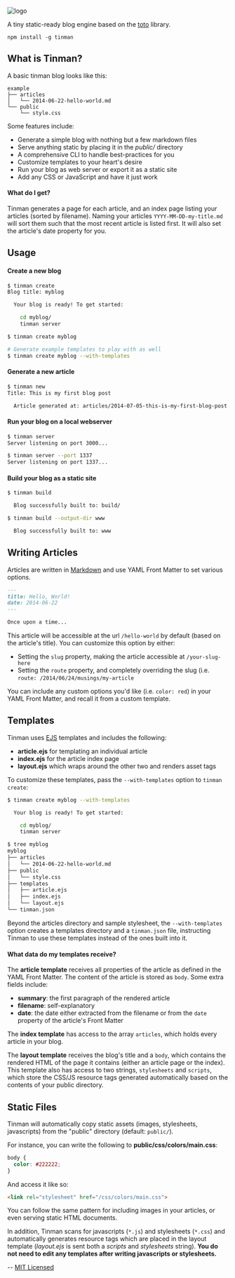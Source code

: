![logo](https://i.cloudup.com/ovFVGvqIQI.png)

A tiny static-ready blog engine based on the
[toto](http://github.com/cloudhead/toto) library.

```
npm install -g tinman
```

## What is Tinman?

A basic tinman blog looks like this:

```
example
├── articles
│   └── 2014-06-22-hello-world.md
└── public
    └── style.css
```

Some features include:

* Generate a simple blog with nothing but a few markdown files
* Serve anything static by placing it in the *public/* directory
* A comprehensive CLI to handle best-practices for you
* Customize templates to your heart's desire
* Run your blog as web server or export it as a static site
* Add any CSS or JavaScript and have it just work

#### What do I get?

Tinman generates a page for each article, and an index page listing your
articles (sorted by filename). Naming your articles `YYYY-MM-DD-my-title.md`
will sort them such that the most recent article is listed first. It
will also set the article's date property for you.

## Usage

#### Create a new blog

```bash
$ tinman create
Blog title: myblog

  Your blog is ready! To get started:

    cd myblog/
    tinman server

$ tinman create myblog

# Generate example templates to play with as well
$ tinman create myblog --with-templates
```

#### Generate a new article

```bash
$ tinman new
Title: This is my first blog post

  Article generated at: articles/2014-07-05-this-is-my-first-blog-post.md
```

#### Run your blog on a local webserver

```bash
$ tinman server
Server listening on port 3000...

$ tinman server --port 1337
Server listening on port 1337...
```

#### Build your blog as a static site

```bash
$ tinman build

  Blog successfully built to: build/

$ tinman build --output-dir www

  Blog successfully built to: www
```

## Writing Articles

Articles are written in [Markdown](http://daringfireball.net/projects/markdown/)
and use YAML Front Matter to set various options.

```markdown
---
title: Hello, World!
date: 2014-06-22
---

Once upon a time...
```

This article will be accessible at the url `/hello-world` by default
(based on the article's title). You can customize this option by either:

* Setting the `slug` property, making the article accessible at
  `/your-slug-here`
* Setting the `route` property, and completely overriding the slug (i.e.
  `route: /2014/06/24/musings/my-article`

You can include any custom options you'd like (i.e. `color: red`) in
your YAML Front Matter, and recall it from a custom template.

## Templates

Tinman uses [EJS](http://embeddedjs.com/) templates and includes the
following:

* **article.ejs** for templating an individual article
* **index.ejs** for the article index page
* **layout.ejs** which wraps around the other two and renders asset tags

To customize these templates, pass the `--with-templates` option to
`tinman create`:

```bash
$ tinman create myblog --with-templates

  Your blog is ready! To get started:

    cd myblog/
    tinman server

$ tree myblog
myblog
├── articles
│   └── 2014-06-22-hello-world.md
├── public
│   └── style.css
├── templates
│   ├── article.ejs
│   ├── index.ejs
│   └── layout.ejs
└── tinman.json
```

Beyond the articles directory and sample stylesheet, the
`--with-templates` option creates a templates directory and a
`tinman.json` file, instructing Tinman to use these templates instead of the
ones built into it.

#### What data do my templates receive?

The **article template** receives all properties of the article as defined in
the YAML Front Matter. The content of the article is stored as `body`. Some
extra fields include:

* **summary**: the first paragraph of the rendered article
* **filename**: self-explanatory
* **date**: the date either extracted from the filename or from the
  `date` property of the article's Front Matter

The **index template** has access to the array `articles`, which holds
every article in your blog.

The **layout template** receives the blog's title and a `body`, which
contains the rendered HTML of the page it contains (either an article
page or the index). This template also has access to two strings,
`stylesheets` and `scripts`, which store the CSS/JS resource tags
generated automatically based on the contents of your public directory.

## Static Files

Tinman will automatically copy static assets (images, stylesheets,
javascripts) from the "public" directory (default: `public/`).

For instance, you can write the following to **public/css/colors/main.css**:

```css
body {
  color: #222222;
}
```

And access it like so:

```html
<link rel="stylesheet" href="/css/colors/main.css">
```

You can follow the same pattern for including images in your articles,
or even serving static HTML documents.

In addition, Tinman scans for javascripts (`*.js`) and stylesheets (`*.css`)
and automatically generates resource tags which are placed in the layout
template (*layout.ejs* is sent both a *scripts* and *stylesheets*
string). **You do not need to edit any templates after writing
javascripts or stylesheets.**

--
[MIT Licensed](https://github.com/jdan/tinman/blob/master/LICENSE)
